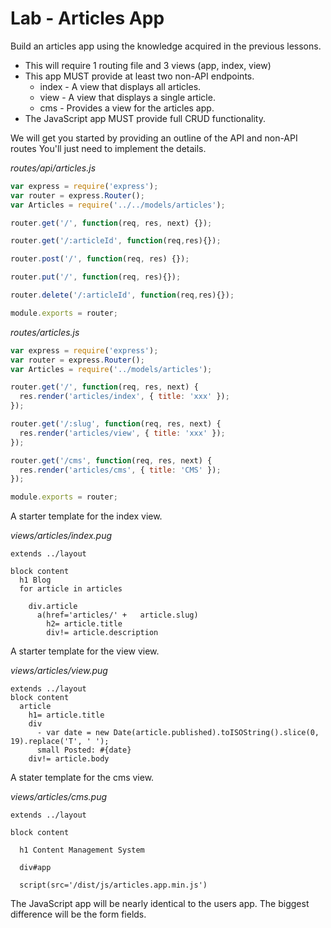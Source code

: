 # Lab - Articles App

Build an articles app using the knowledge acquired in the previous lessons.
* This will require 1 routing file and 3 views (app, index, view)
* This app MUST provide at least two non-API endpoints.
  * index - A view that displays all articles.
  * view - A view that displays a single article.
  * cms - Provides a view for the articles app.
* The JavaScript app MUST provide full CRUD functionality.

We will get you started by providing an outline of the API and non-API routes You'll just need to implement the details.

*routes/api/articles.js*
```js
var express = require('express');
var router = express.Router();
var Articles = require('../../models/articles');

router.get('/', function(req, res, next) {});

router.get('/:articleId', function(req,res){});

router.post('/', function(req, res) {});

router.put('/', function(req, res){});

router.delete('/:articleId', function(req,res){});

module.exports = router;
```

*routes/articles.js*
```js
var express = require('express');
var router = express.Router();
var Articles = require('../models/articles');

router.get('/', function(req, res, next) {
  res.render('articles/index', { title: 'xxx' });
});

router.get('/:slug', function(req, res, next) {
  res.render('articles/view', { title: 'xxx' });
});

router.get('/cms', function(req, res, next) {
  res.render('articles/cms', { title: 'CMS' });
});

module.exports = router;
```

A starter template for the index view.

*views/articles/index.pug*
```pug
extends ../layout

block content
  h1 Blog
  for article in articles

    div.article
      a(href='articles/' +   article.slug)
        h2= article.title
        div!= article.description
```

A starter template for the view view.

*views/articles/view.pug*
```pug
extends ../layout
block content
  article
    h1= article.title
    div
      - var date = new Date(article.published).toISOString().slice(0, 19).replace('T', ' ');
      small Posted: #{date}
    div!= article.body
```

A stater template for the cms view.

*views/articles/cms.pug*
```pug
extends ../layout

block content

  h1 Content Management System

  div#app

  script(src='/dist/js/articles.app.min.js')
```

The JavaScript app will be nearly identical to the users app. The biggest difference will be the form fields.
